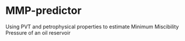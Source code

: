 # MMP-predictor
Using PVT and petrophysical properties to estimate Minimum Miscibility Pressure of an oil reservoir
